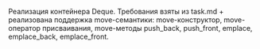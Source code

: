 Реализация контейнера Deque. Требования взяты из task.md + реализована поддержка move-семантики: move-конструктор, move-оператор присваивания, move-методы push_back, push_front, emplace, emplace_back, emplace_front.
